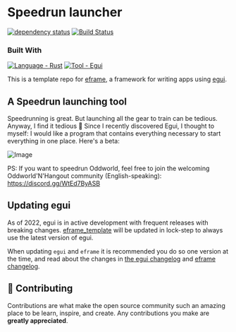 # Speedrun launcher

[![dependency status](https://deps.rs/repo/github/emilk/eframe_template/status.svg)](https://deps.rs/repo/github/emilk/eframe_template)
[![Build Status](https://github.com/emilk/eframe_template/workflows/CI/badge.svg)](https://github.com/emilk/eframe_template/actions?workflow=CI)

### Built With
[![Language - Rust](https://img.shields.io/badge/Language-Rust-orange?logo=https%3A%2F%2Fupload.wikimedia.org%2Fwikipedia%2Fcommons%2Fthumb%2Fd%2Fd5%2FRust_programming_language_black_logo.svg%2F2048px-Rust_programming_language_black_logo.svg.png&logoColor=Yellow)](https://www.rust-lang.org/fr)
[![Tool - Egui](https://img.shields.io/badge/Tool-Egui-yellow?logo=https%3A%2F%2Fupload.wikimedia.org%2Fwikipedia%2Fcommons%2Fthumb%2Fd%2Fd5%2FRust_programming_language_black_logo.svg%2F2048px-Rust_programming_language_black_logo.svg.png&logoColor=Yellow)](https://github.com/emilk/egui)

This is a template repo for [eframe](https://github.com/emilk/egui/tree/master/crates/eframe), a framework for writing apps using [egui](https://github.com/emilk/egui/).

<!-- Project-->
## A Speedrun launching tool

Speedrunning is great. But launching all the gear to train can be tedious. Anyway, I find it tedious 👿 Since I recently discovered Egui, I thought to myself: I would like a program that contains everything necessary to start everything in one place. Here's a beta:

![Image](https://cdn.discordapp.com/attachments/830009390089764887/1069011077632897044/image.png)

PS: If you want to speedrun Oddworld, feel free to join the welcoming Oddworld'N'Hangout community (English-speaking): https://discord.gg/WtEd7ByASB

## Updating egui

As of 2022, egui is in active development with frequent releases with breaking changes. [eframe_template](https://github.com/emilk/eframe_template/) will be updated in lock-step to always use the latest version of egui.

When updating `egui` and `eframe` it is recommended you do so one version at the time, and read about the changes in [the egui changelog](https://github.com/emilk/egui/blob/master/CHANGELOG.md) and [eframe changelog](https://github.com/emilk/egui/blob/master/crates/eframe/CHANGELOG.md).

## 🍰 Contributing    
Contributions are what make the open source community such an amazing place to be learn, inspire, and create. Any contributions you make are **greatly appreciated**.
